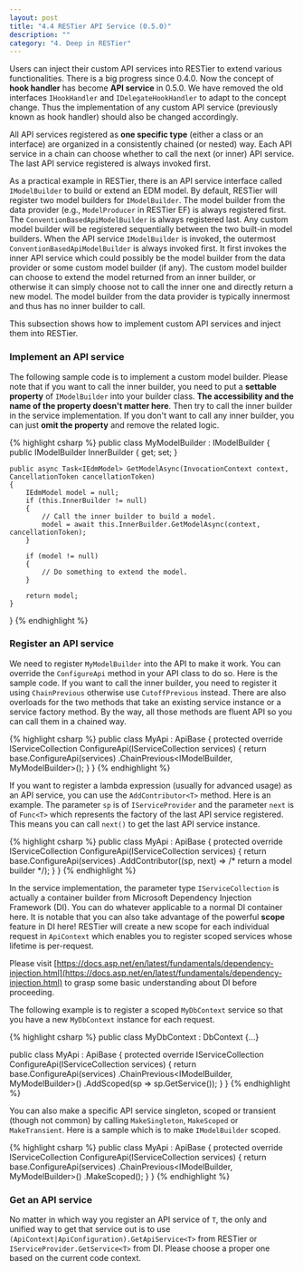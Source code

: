 ```yaml
---
layout: post
title: "4.4 RESTier API Service (0.5.0)"
description: ""
category: "4. Deep in RESTier"
---
```


Users can inject their custom API services into RESTier to extend various functionalities. There is a big progress since 0.4.0. Now the concept of **hook handler** has become **API service** in 0.5.0. We have removed the old interfaces `IHookHandler` and `IDelegateHookHandler` to adapt to the concept change. Thus the implementation of any custom API service (previously known as hook handler) should also be changed accordingly.

All API services registered as **one specific type** (either a class or an interface) are organized in a consistently chained (or nested) way. Each API service in a chain can choose whether to call the next (or inner) API service. The last API service registered is always invoked first.

As a practical example in RESTier, there is an API service interface called `IModelBuilder` to build or extend an EDM model. By default, RESTier will register two model builders for `IModelBuilder`. The model builder from the data provider (e.g., `ModelProducer` in RESTier EF) is always registered first. The `ConventionBasedApiModelBuilder` is always registered last. Any custom model builder will be registered sequentially between the two built-in model builders. When the API service `IModelBuilder` is invoked, the outermost `ConventionBasedApiModelBuilder` is always invoked first. It first invokes the inner API service which could possibly be the model builder from the data provider or some custom model builder (if any). The custom model builder can choose to extend the model returned from an inner builder, or otherwise it can simply choose not to call the inner one and directly return a new model. The model builder from the data provider is typically innermost and thus has no inner builder to call.

This subsection shows how to implement custom API services and inject them into RESTier.

### Implement an API service
The following sample code is to implement a custom model builder. Please note that if you want to call the inner builder, you need to put a **settable property** of `IModelBuilder` into your builder class. **The accessibility and the name of the property doesn't matter here**. Then try to call the inner builder in the service implementation. If you don't want to call any inner builder, you can just **omit the property** and remove the related logic.

{% highlight csharp %}
public class MyModelBuilder : IModelBuilder
{
    public IModelBuilder InnerBuilder { get; set; }

    public async Task<IEdmModel> GetModelAsync(InvocationContext context, CancellationToken cancellationToken)
    {
        IEdmModel model = null;
        if (this.InnerBuilder != null)
        {
            // Call the inner builder to build a model.
            model = await this.InnerBuilder.GetModelAsync(context, cancellationToken);
        }
        
        if (model != null)
        {
            // Do something to extend the model.
        }

        return model;
    }
}
{% endhighlight %}

### Register an API service
We need to register `MyModelBuilder` into the API to make it work. You can override the `ConfigureApi` method in your API class to do so. Here is the sample code. If you want to call the inner builder, you need to register it using `ChainPrevious` otherwise use `CutoffPrevious` instead. There are also overloads for the two methods that take an existing service instance or a service factory method. By the way, all those methods are fluent API so you can call them in a chained way.

{% highlight csharp %}
public class MyApi : ApiBase
{
    protected override IServiceCollection ConfigureApi(IServiceCollection services)
    {
        return base.ConfigureApi(services)
            .ChainPrevious<IModelBuilder, MyModelBuilder>();
    }
}
{% endhighlight %}

If you want to register a lambda expression (usually for advanced usage) as an API service, you can use the `AddContributor<T>` method. Here is an example. The parameter `sp` is of `IServiceProvider` and the parameter `next` is of `Func<T>` which represents the factory of the last API service registered. This means you can call `next()` to get the last API service instance.

{% highlight csharp %}
public class MyApi : ApiBase
{
    protected override IServiceCollection ConfigureApi(IServiceCollection services)
    {
        return base.ConfigureApi(services)
            .AddContributor<IModelBuilder>((sp, next) => /* return a model builder */);
    }
}
{% endhighlight %}

In the service implementation, the parameter type `IServiceCollection` is actually a container builder from Microsoft Dependency Injection Framework (DI). You can do whatever applicable to a normal DI container here. It is notable that you can also take advantage of the powerful **scope** feature in DI here! RESTier will create a new scope for each individual request in `ApiContext` which enables you to register scoped services whose lifetime is per-request.

Please visit [https://docs.asp.net/en/latest/fundamentals/dependency-injection.html](https://docs.asp.net/en/latest/fundamentals/dependency-injection.html) to grasp some basic understanding about DI before proceeding.

The following example is to register a scoped `MyDbContext` service so that you have a new `MyDbContext` instance for each request.

{% highlight csharp %}
public class MyDbContext : DbContext {...}

public class MyApi : ApiBase
{
    protected override IServiceCollection ConfigureApi(IServiceCollection services)
    {
        return base.ConfigureApi(services)
            .ChainPrevious<IModelBuilder, MyModelBuilder>()
            .AddScoped<MyDbContext>(sp => sp.GetService<T>());
    }
}
{% endhighlight %}

You can also make a specific API service singleton, scoped or transient (though not common) by calling `MakeSingleton`, `MakeScoped` or `MakeTransient`. Here is a sample which is to make `IModelBuilder` scoped.

{% highlight csharp %}
public class MyApi : ApiBase
{
    protected override IServiceCollection ConfigureApi(IServiceCollection services)
    {
        return base.ConfigureApi(services)
            .ChainPrevious<IModelBuilder, MyModelBuilder>()
            .MakeScoped<IModelBuilder>();
    }
}
{% endhighlight %}

### Get an API service
No matter in which way you register an API service of `T`, the only and unified way to get that service out is to use `(ApiContext|ApiConfiguration).GetApiService<T>` from RESTier or `IServiceProvider.GetService<T>` from DI. Please choose a proper one based on the current code context.